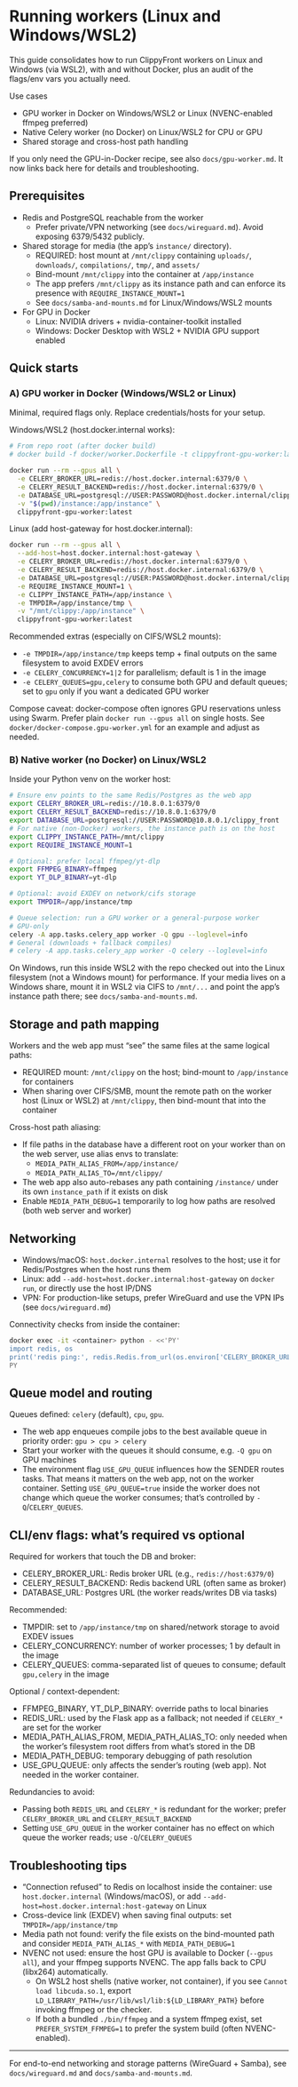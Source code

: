 # Running workers (Linux and Windows/WSL2)

This guide consolidates how to run ClippyFront workers on Linux and Windows (via WSL2), with and without Docker, plus an audit of the flags/env vars you actually need.

Use cases
- GPU worker in Docker on Windows/WSL2 or Linux (NVENC-enabled ffmpeg preferred)
- Native Celery worker (no Docker) on Linux/WSL2 for CPU or GPU
- Shared storage and cross-host path handling

If you only need the GPU-in-Docker recipe, see also `docs/gpu-worker.md`. It now links back here for details and troubleshooting.

## Prerequisites

- Redis and PostgreSQL reachable from the worker
  - Prefer private/VPN networking (see `docs/wireguard.md`). Avoid exposing 6379/5432 publicly.
- Shared storage for media (the app’s `instance/` directory).
  - REQUIRED: host mount at `/mnt/clippy` containing `uploads/`, `downloads/`, `compilations/`, `tmp/`, and `assets/`
  - Bind-mount `/mnt/clippy` into the container at `/app/instance`
  - The app prefers `/mnt/clippy` as its instance path and can enforce its presence with `REQUIRE_INSTANCE_MOUNT=1`
  - See `docs/samba-and-mounts.md` for Linux/Windows/WSL2 mounts
- For GPU in Docker
  - Linux: NVIDIA drivers + nvidia-container-toolkit installed
  - Windows: Docker Desktop with WSL2 + NVIDIA GPU support enabled

## Quick starts

### A) GPU worker in Docker (Windows/WSL2 or Linux)

Minimal, required flags only. Replace credentials/hosts for your setup.

Windows/WSL2 (host.docker.internal works):

```bash
# From repo root (after docker build)
# docker build -f docker/worker.Dockerfile -t clippyfront-gpu-worker:latest .

docker run --rm --gpus all \
  -e CELERY_BROKER_URL=redis://host.docker.internal:6379/0 \
  -e CELERY_RESULT_BACKEND=redis://host.docker.internal:6379/0 \
  -e DATABASE_URL=postgresql://USER:PASSWORD@host.docker.internal/clippy_front \
  -v "$(pwd)/instance:/app/instance" \
  clippyfront-gpu-worker:latest
```

Linux (add host-gateway for host.docker.internal):

```bash
docker run --rm --gpus all \
  --add-host=host.docker.internal:host-gateway \
  -e CELERY_BROKER_URL=redis://host.docker.internal:6379/0 \
  -e CELERY_RESULT_BACKEND=redis://host.docker.internal:6379/0 \
  -e DATABASE_URL=postgresql://USER:PASSWORD@host.docker.internal/clippy_front \
  -e REQUIRE_INSTANCE_MOUNT=1 \
  -e CLIPPY_INSTANCE_PATH=/app/instance \
  -e TMPDIR=/app/instance/tmp \
  -v "/mnt/clippy:/app/instance" \
  clippyfront-gpu-worker:latest
```

Recommended extras (especially on CIFS/WSL2 mounts):

- `-e TMPDIR=/app/instance/tmp` keeps temp + final outputs on the same filesystem to avoid EXDEV errors
- `-e CELERY_CONCURRENCY=1|2` for parallelism; default is 1 in the image
- `-e CELERY_QUEUES=gpu,celery` to consume both GPU and default queues; set to `gpu` only if you want a dedicated GPU worker

Compose caveat: docker-compose often ignores GPU reservations unless using Swarm. Prefer plain `docker run --gpus all` on single hosts. See `docker/docker-compose.gpu-worker.yml` for an example and adjust as needed.

### B) Native worker (no Docker) on Linux/WSL2

Inside your Python venv on the worker host:

```bash
# Ensure env points to the same Redis/Postgres as the web app
export CELERY_BROKER_URL=redis://10.8.0.1:6379/0
export CELERY_RESULT_BACKEND=redis://10.8.0.1:6379/0
export DATABASE_URL=postgresql://USER:PASSWORD@10.8.0.1/clippy_front
# For native (non-Docker) workers, the instance path is on the host
export CLIPPY_INSTANCE_PATH=/mnt/clippy
export REQUIRE_INSTANCE_MOUNT=1

# Optional: prefer local ffmpeg/yt-dlp
export FFMPEG_BINARY=ffmpeg
export YT_DLP_BINARY=yt-dlp

# Optional: avoid EXDEV on network/cifs storage
export TMPDIR=/app/instance/tmp

# Queue selection: run a GPU worker or a general-purpose worker
# GPU-only
celery -A app.tasks.celery_app worker -Q gpu --loglevel=info
# General (downloads + fallback compiles)
# celery -A app.tasks.celery_app worker -Q celery --loglevel=info
```

On Windows, run this inside WSL2 with the repo checked out into the Linux filesystem (not a Windows mount) for performance. If your media lives on a Windows share, mount it in WSL2 via CIFS to `/mnt/...` and point the app’s instance path there; see `docs/samba-and-mounts.md`.

## Storage and path mapping

Workers and the web app must “see” the same files at the same logical paths:

- REQUIRED mount: `/mnt/clippy` on the host; bind-mount to `/app/instance` for containers
- When sharing over CIFS/SMB, mount the remote path on the worker host (Linux or WSL2) at `/mnt/clippy`, then bind-mount that into the container

Cross-host path aliasing:

- If file paths in the database have a different root on your worker than on the web server, use alias envs to translate:
  - `MEDIA_PATH_ALIAS_FROM=/app/instance/`
  - `MEDIA_PATH_ALIAS_TO=/mnt/clippy/`
- The web app also auto-rebases any path containing `/instance/` under its own `instance_path` if it exists on disk
- Enable `MEDIA_PATH_DEBUG=1` temporarily to log how paths are resolved (both web server and worker)

## Networking

- Windows/macOS: `host.docker.internal` resolves to the host; use it for Redis/Postgres when the host runs them
- Linux: add `--add-host=host.docker.internal:host-gateway` on `docker run`, or directly use the host IP/DNS
- VPN: For production-like setups, prefer WireGuard and use the VPN IPs (see `docs/wireguard.md`)

Connectivity checks from inside the container:

```bash
docker exec -it <container> python - <<'PY'
import redis, os
print('redis ping:', redis.Redis.from_url(os.environ['CELERY_BROKER_URL']).ping())
PY
```

## Queue model and routing

Queues defined: `celery` (default), `cpu`, `gpu`.

- The web app enqueues compile jobs to the best available queue in priority order: `gpu > cpu > celery`
- Start your worker with the queues it should consume, e.g. `-Q gpu` on GPU machines
- The environment flag `USE_GPU_QUEUE` influences how the SENDER routes tasks. That means it matters on the web app, not on the worker container. Setting `USE_GPU_QUEUE=true` inside the worker does not change which queue the worker consumes; that’s controlled by `-Q`/`CELERY_QUEUES`.

## CLI/env flags: what’s required vs optional

Required for workers that touch the DB and broker:
- CELERY_BROKER_URL: Redis broker URL (e.g., `redis://host:6379/0`)
- CELERY_RESULT_BACKEND: Redis backend URL (often same as broker)
- DATABASE_URL: Postgres URL (the worker reads/writes DB via tasks)

Recommended:
- TMPDIR: set to `/app/instance/tmp` on shared/network storage to avoid EXDEV issues
- CELERY_CONCURRENCY: number of worker processes; 1 by default in the image
- CELERY_QUEUES: comma-separated list of queues to consume; default `gpu,celery` in the image

Optional / context-dependent:
- FFMPEG_BINARY, YT_DLP_BINARY: override paths to local binaries
- REDIS_URL: used by the Flask app as a fallback; not needed if `CELERY_*` are set for the worker
- MEDIA_PATH_ALIAS_FROM, MEDIA_PATH_ALIAS_TO: only needed when the worker’s filesystem root differs from what’s stored in the DB
- MEDIA_PATH_DEBUG: temporary debugging of path resolution
- USE_GPU_QUEUE: only affects the sender’s routing (web app). Not needed in the worker container.

Redundancies to avoid:
- Passing both `REDIS_URL` and `CELERY_*` is redundant for the worker; prefer `CELERY_BROKER_URL` and `CELERY_RESULT_BACKEND`
- Setting `USE_GPU_QUEUE` in the worker container has no effect on which queue the worker reads; use `-Q`/`CELERY_QUEUES`

## Troubleshooting tips

- “Connection refused” to Redis on localhost inside the container: use `host.docker.internal` (Windows/macOS), or add `--add-host=host.docker.internal:host-gateway` on Linux
- Cross-device link (EXDEV) when saving final outputs: set `TMPDIR=/app/instance/tmp`
- Media path not found: verify the file exists on the bind-mounted path and consider `MEDIA_PATH_ALIAS_*` with `MEDIA_PATH_DEBUG=1`
- NVENC not used: ensure the host GPU is available to Docker (`--gpus all`), and your ffmpeg supports NVENC. The app falls back to CPU (libx264) automatically.
  - On WSL2 host shells (native worker, not container), if you see `Cannot load libcuda.so.1`, export `LD_LIBRARY_PATH=/usr/lib/wsl/lib:${LD_LIBRARY_PATH}` before invoking ffmpeg or the checker.
  - If both a bundled `./bin/ffmpeg` and a system ffmpeg exist, set `PREFER_SYSTEM_FFMPEG=1` to prefer the system build (often NVENC-enabled).

---

For end-to-end networking and storage patterns (WireGuard + Samba), see `docs/wireguard.md` and `docs/samba-and-mounts.md`.
